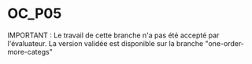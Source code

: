 # OC_P05
 
IMPORTANT : Le travail de cette branche n'a pas été accepté par l'évaluateur. La version validée est disponible sur la branche "one-order-more-categs"
